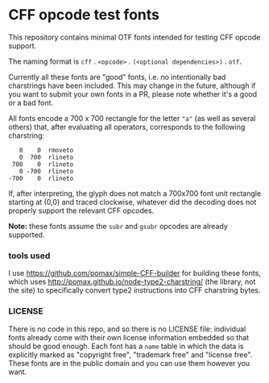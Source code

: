 # CFF opcode test fonts

This repository contains minimal OTF fonts intended for testing CFF opcode support.

The naming format is `cff` . `<opcode>` . `(<optional dependencies>)` . `otf`.

Currently all these fonts are "good" fonts, i.e. no intentionally bad charstrings
have been included. This may change in the future, although if you want to submit
your own fonts in a PR, please note whether it's a good or a bad font.

All fonts encode a 700 x 700  rectangle for the letter `"a"` (as well as several
others) that, after evaluating all operators, corresponds to the following charstring:

```
   0    0  rmoveto
   0  700  rlineto
 700    0  rlineto
   0 -700  rlineto
-700    0  rlineto
```

If, after interpreting, the glyph does not match a 700x700 font unit rectangle 
starting at (0,0) and traced clockwise, whatever did the decoding does not
properly support the relevant CFF opcodes.

**Note:** these fonts assume the `subr` and `gsubr` opcodes are already supported.

### tools used

I use https://github.com/pomax/simple-CFF-builder for building these fonts, which uses http://pomax.github.io/node-type2-charstring/ (the library, not the site) to specifically convert type2 instructions into CFF charstring bytes.

### LICENSE

There is no code in this repo, and so there is no LICENSE file: individual fonts already come with their own license information embedded so that should be good enough. Each font has a `name` table in which the data is explicitly marked as "copyright free", "trademark free" and "license free". These fonts are in the public domain and you can use them however you want.

